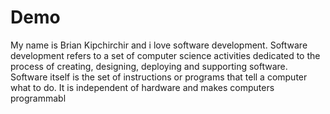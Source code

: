 # Demo

My name is Brian Kipchirchir and i love software development.
Software development refers to a set of computer science activities dedicated to the process of creating, designing, deploying and supporting software.
Software itself is the set of instructions or programs that tell a computer what to do. It is independent of hardware and makes computers programmabl
